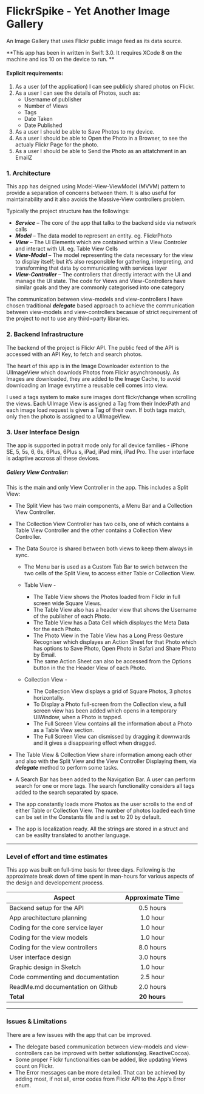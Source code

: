 # FlickrSpike - Yet Another Image Gallery

An Image Gallery that uses Flickr public image feed as its data source.

**This app has been in written in Swift 3.0. It requires XCode 8 on the machine and ios 10 on the device to run. **

#### Explicit requirements:  
1. As a user (of the application) I can see publicly shared photos on Flickr.  
2. As a user I can see the details of Photos, such as:
    * Username of publisher
    * Number of Views
    * Tags
    * Date Taken
    * Date Published
3. As a user I should be able to Save Photos to my device.
4. As a user I should be able to Open the Photo in a Browser, to see the actualy Flickr Page for the photo.
5. As a user I should be able to Send the Photo as an attatchment in an EmailZ



### 1.  Architecture

This app has deigned using Model-View-ViewModel (MVVM) pattern to provide a separation of concerns between them. It is also useful for maintainability and it also avoids the Massive-View controllers problem.

Typically the project structure has the followings:  
* ***Service*** – The core of the app that talks to the backend side via network calls
* ***Model*** – The data model to represent an entity. eg. FlickrPhoto
* ***View*** – The UI Elements which are contained within a View Controler and interact with UI. eg. Table View Cells
* ***View-Model*** – The model representing the data necessary for the view to display itself; but it’s also responsible for gathering, interpreting, and transforming that data by communicating with services layer  
*	***View-Controller*** – The controllers that directly interact with the UI and manage the UI state. The code for Views and View-Controllers have similar goals and they are commonly categorised into one category  

The communication between view-models and view-controllers I have chosen traditional ***delegate*** based approach to achieve the communication between view-models and view-controllers becasue of strict requirement of the project to not to use any third=party libraries.


### 2.  Backend Infrastructure

The backend of the project is Flickr API. The public feed of the API is accessed with an API Key, to fetch and search photos.

The heart of this app is in the Image Downloader extention to the UIImageView which downlods Photos from Flickr asynchronously. As Images are downloaded, they are added to the Image Cache, to avoid downloading an Image evrytime a reusable cell comes into view.

I used a tags system to make sure images dont flickr/change when scrolling the views. Each UIImage View is assigned a Tag from their IndexPath and each image load request is given a Tag of their own. If both tags match, only then the photo is assigned to a UIImageView.



### 3. User Interface Design
The app is supported in potrait mode only for all device families - iPhone SE, 5, 5s, 6, 6s, 6Plus, 6Plus s, iPad, iPad mini, iPad Pro. The user interface is adaptive accross all these devices.


##### Gallery View Controller:  
This is the main and only View Controller in the app. This includes a Split View:

* The Split View has two main components, a Menu Bar and a Collection View Controller.
* The Collection View Controller has two cells, one of which contains a Table View Controller and the other contains a Collection View Controller.
* The Data Source is shared between both views to keep them always in sync.
    * The Menu bar is used as a Custom Tab Bar to swich between the two cells of the Split View, to access either Table or Collection View.

    * Table View -
        * The Table View shows the Photos loaded from Flickr in full screen wide Square Views.
        * The Table View also has a header view that shows the Username of the publisher of each Photo.
        * The Table View has a Data Cell which displayes the Meta Data for the each Photo.
        * The Photo View in the Table View has a Long Press Gesture Recogniser which displayes an Action Sheet for that Photo which has options to Save Photo, Open Photo in Safari and Share Photo by Email.
        * The same Action Sheet can also be accessed from the Options button in the the Header View of each Photo.
    
    * Collection View -
        * The Collection View displays a grid of Square Photos, 3 photos horizontally.
        * To Display a Photo full-screen from the Collection view, a full screen view has been added which opens in a temporary UIWindow, when a Photo is tapped.
        * The Full Screen View contains all the information about a Photo as a Table View section.
        * The Full Screen View can dismissed by dragging it downwards and it gives a disappearing effect when dragged.

* The Table View & Collection View share information among each other and also with the Split View and the View Controller Displaying them, via ***delegate*** method to perform some tasks.
* A Search Bar has been added to the Navigation Bar. A user can perform search for one or more tags. The search functionality considers all tags added to the search separated by space.
* The app constantly loads more Photos as the user scrolls to the end of either Table or Collection View. The number of photos loaded each time can be set in the Constants file and is set to 20 by default.
* The app is localization ready. All the strings are stored in a struct and can be easilty translated to another language.


***
### Level of effort and time estimates
This app was built on full-time basis for three days. Following is the approximate break down of time spent in man-hours for various aspects of the design and developement process.

| Aspect                          |Approximate Time|
| ------------------------------------ |:---------:|
| Backend setup for the API            | 0.5 hours |
| App arechitecture planning           | 1.0 hour  |
| Coding for the core service layer    | 1.0 hour  |
| Coding for the view models           | 1.0 hour  |
| Coding for the view controllers      | 8.0 hours |
| User interface design                | 3.0 hours |
| Graphic design in Sketch             | 1.0 hour  |
| Code commenting and documentation    | 2.5 hour  |
| ReadMe.md documentation on Github    | 2.0 hours |
| **Total**                            | **20 hours**  |



***
### Issues & Limitations
There are a few issues with the app that can be improved.
* The delegate based communication between view-models and view-controllers can be improved with better solutions(eg. ReactiveCocoa).
* Some proper Flickr functionalities can be added, like updating Views count on Flickr.
* The Error messages can be more detailed. That can be achieved by adding most, if not all, error codes from Flickr API to the App's Error enum.













